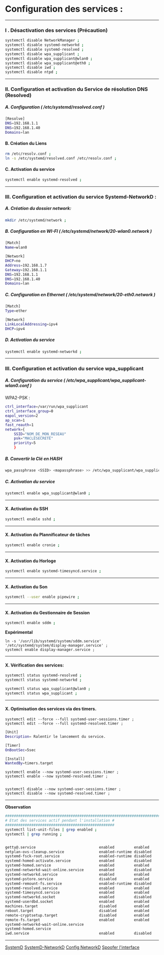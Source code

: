 # Configuration des services :

----------------------------------------------------------------------------------------------------------------
### I . Désactivation des services (Précaution)

```bash
systemctl disable NetworkManager ;
systemctl disable systemd-networkd ;
systemctl disable systemd-resolved ;
systemctl disable wpa_supplicant ;
systemctl disable wpa_supplicant@wlan0 ;
systemctl disable wpa_supplicant@eth0 ;
systemctl disable iwd ;
systemctl disable ntpd ; 
```


----------------------------------------------------------------------------------------------------------------
### II. Configuration et activation du Service de résolution DNS (Resolved)

##### A. Configuration ( /etc/systemd/resolved.conf )
```bash
[Resolve]
DNS=192.168.1.1
DNS=192.168.1.40
Domains=lan
```

#### B. Création du Liens
```bash
rm /etc/resolv.conf ;
ln -s /etc/systemd/resolved.conf /etc/resolv.conf ;
```

#### C. Activation du service
```bash
systemctl enable systemd-resolved ;
```

----------------------------------------------------------------------------------------------------------------
### III. Configuration et activation du service Systemd-NetworkD :

##### A. Création du dossier network:
```bash
mkdir /etc/systemd/network ;
```

##### B. Configuration en WI-FI ( /etc/systemd/network/20-wlan0.network )

```bash
[Match]
Name=wlan0

[Network]
DHCP=no
Address=192.168.1.7
Gateway=192.168.1.1
DNS=192.168.1.1
DNS=192.168.1.40
Domains=lan
```

##### C. Configuration en Ethernet ( /etc/systemd/network/20-eth0.network )

```bash
[Match]
Type=ether

[Network]
LinkLocalAddressing=ipv4
DHCP=ipv4
```

##### D. Activation du service
```bash
systemctl enable systemd-networkd ;
```

----------------------------------------------------------------------------------------------------------------
### III. Configuration et activation du service  wpa_supplicant 

##### A. Configuration du service ( /etc/wpa_supplicant/wpa_supplicant-wlan0.conf )

WPA2-PSK :
```bash
ctrl_interface=/var/run/wpa_supplicant
ctrl_interface_group=0
eapol_version=2
ap_scan=1
fast_reauth=1
network={
	SSID="NOM_DE_MON_RESEAU"
	psk="MACLESECRETE"
	priority=5
	}
```

##### B. Convertir la Clé en HASH

```bash
wpa_passphrase <SSID> <mapassphrase> >> /etc/wpa_supplicant/wpa_supplicant-wlan0.conf ;
```

##### C. Activation du service
```bash
systemctl enable wpa_supplicant@wlan0 ;
```

----------------------------------------------------------------------------------------------------------------
#### X. Activation du SSH
```bash
systemctl enable sshd ;
```

----------------------------------------------------------------------------------------------------------------
#### X. Activation du Plannificateur de tâches
```bash
systemctl enable cronie ;
```

----------------------------------------------------------------------------------------------------------------
#### X. Activation du Horloge
```bash
systemctl enable systemd-timesyncd.service ; 
```

----------------------------------------------------------------------------------------------------------------
#### X. Activation du Son
```bash
systemctl --user enable pipewire ;
```
----------------------------------------------------------------------------------------------------------------
#### X. Activation du Gestionnaire de Session
```bash
systemctl enable sddm ;
```


**Expérimental**
```
ln -s '/usr/lib/systemd/system/sddm.service' '/etc/systemd/system/display-manager.service' ;
systemct enable display-manager.service ;
```


----------------------------------------------------------------------------------------------------------------
#### X. Vérification des services: 

```bash
systemctl status systemd-resolved ;
systemctl status systemd-networkd ;

systemctl status wpa_supplicant@wlan0 ;
systemctl status wpa_supplicant ;
```



----------------------------------------------------------------------------------------------------------------
#### X. Optimisation des services via des timers.

```
systemctl edit --force --full systemd-user-sessions.timer ;
systemctl edit --force --full systemd-resolved.timer ;
```

```bash
[Unit]
Description= Ralentir le lancement du service.

[Timer]
OnBootSec=5sec

[Install]
WantedBy=timers.target
```

```
systemctl enable --now systemd-user-sessions.timer ;
systemctl enable --now systemd-resolved.timer ;


systemctl disable --now systemd-user-sessions.timer ;
systemctl disable --now systemd-resolved.timer ;
```



----------------------------------------------------------------------------------------------------------------
**Observation**
```bash
#################################################################################################################
# Etat des services actif pendant l'installation #
##################################################
systemctl list-unit-files | grep enabled ;
systemctl | grep running ;


getty@.service                             enabled         enabled
netplan-ovs-cleanup.service                enabled-runtime disabled
systemd-fsck-root.service                  enabled-runtime disabled
systemd-homed-activate.service             enabled         disabled
systemd-homed.service                      enabled         enabled
systemd-networkd-wait-online.service       enabled         disabled
systemd-networkd.service                   enabled         enabled
systemd-pstore.service                     disabled        enabled
systemd-remount-fs.service                 enabled-runtime disabled
systemd-resolved.service                   enabled         enabled
systemd-timesyncd.service                  enabled         enabled
systemd-networkd.socket                    enabled         disabled
systemd-userdbd.socket                     enabled         enabled
machines.target                            disabled        enabled
reboot.target                              disabled        enabled
remote-cryptsetup.target                   disabled        enabled
remote-fs.target                           enabled         enabled
systemd-networkd-wait-online.service
systemd-homed.service
iwd.service                                enabled         disabled
```

----------------------------------------------------------------------------------------------------------------


[SystemD](https://wiki.archlinux.fr/systemd)
[SystemD-NetworkD](https://wiki.archlinux.fr/systemd-networkd)
[Config NetworkD](https://www.moyens.net/linux/comment-configurer-systemd-networkd-sur-linux/)
[Spoofer l'interface](https://unix.stackexchange.com/questions/501928/systemd-set-mac-address-and-ip-address)

